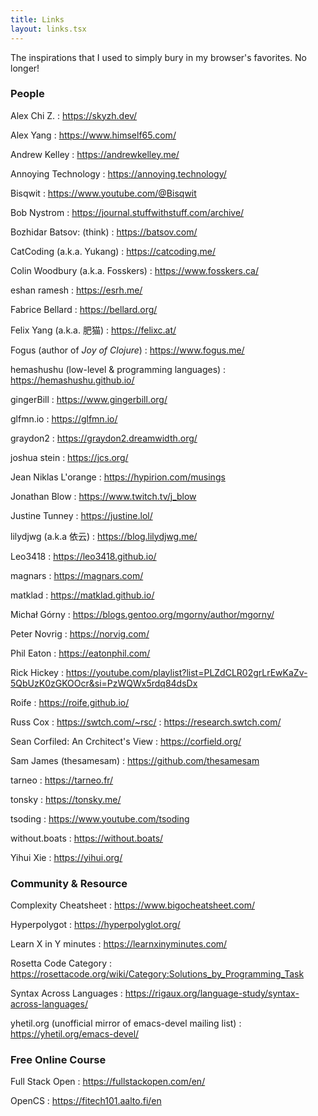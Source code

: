```yaml
---
title: Links
layout: links.tsx
---
```


The inspirations that I used to simply bury in my browser's favorites. No longer!

### People

Alex Chi Z.
: <https://skyzh.dev/>

Alex Yang
: <https://www.himself65.com/>

Andrew Kelley
: <https://andrewkelley.me/>

Annoying Technology
: <https://annoying.technology/>

Bisqwit
: <https://www.youtube.com/@Bisqwit>

Bob Nystrom
: <https://journal.stuffwithstuff.com/archive/>

Bozhidar Batsov: (think)
: <https://batsov.com/>

CatCoding (a.k.a. Yukang)
: <https://catcoding.me/>

Colin Woodbury (a.k.a. Fosskers)
: <https://www.fosskers.ca/>

eshan ramesh
: <https://esrh.me/>

Fabrice Bellard
: <https://bellard.org/>

Felix Yang (a.k.a. 肥猫)
: <https://felixc.at/>

Fogus (author of *Joy of Clojure*)
: <https://www.fogus.me/>

hemashushu (low-level & programming languages)
: <https://hemashushu.github.io/>

gingerBill
: <https://www.gingerbill.org/>

glfmn.io
: <https://glfmn.io/>

graydon2
: <https://graydon2.dreamwidth.org/>

joshua stein
: <https://jcs.org/>

Jean Niklas L'orange
: <https://hypirion.com/musings>

Jonathan Blow
: <https://www.twitch.tv/j_blow>

Justine Tunney
: <https://justine.lol/>

lilydjwg (a.k.a 依云)
: <https://blog.lilydjwg.me/>

Leo3418
: <https://leo3418.github.io/>

magnars
: <https://magnars.com/>

matklad
: <https://matklad.github.io/>

Michał Górny
: <https://blogs.gentoo.org/mgorny/author/mgorny/>

Peter Novrig
: <https://norvig.com/>

Phil Eaton
: <https://eatonphil.com/>

Rick Hickey
: <https://youtube.com/playlist?list=PLZdCLR02grLrEwKaZv-5QbUzK0zGKOOcr&si=PzWQWx5rdq84dsDx>

Roife
: <https://roife.github.io/>

Russ Cox
: <https://swtch.com/~rsc/>
: <https://research.swtch.com/>

Sean Corfiled: An Crchitect's View
: <https://corfield.org/>

Sam James (thesamesam)
: <https://github.com/thesamesam>

tarneo
: <https://tarneo.fr/>

tonsky
: <https://tonsky.me/>

tsoding
: <https://www.youtube.com/tsoding>

without.boats
: <https://without.boats/>


Yihui Xie
: <https://yihui.org/>


### Community & Resource
Complexity Cheatsheet
: <https://www.bigocheatsheet.com/>

Hyperpolygot
: <https://hyperpolyglot.org/>

Learn X in Y minutes
: <https://learnxinyminutes.com/>

Rosetta Code Category
: <https://rosettacode.org/wiki/Category:Solutions_by_Programming_Task>

Syntax Across Languages
: <https://rigaux.org/language-study/syntax-across-languages/>

yhetil.org (unofficial mirror of emacs-devel mailing list)
: <https://yhetil.org/emacs-devel/>

### Free Online Course

Full Stack Open
: <https://fullstackopen.com/en/>

OpenCS
: <https://fitech101.aalto.fi/en>
